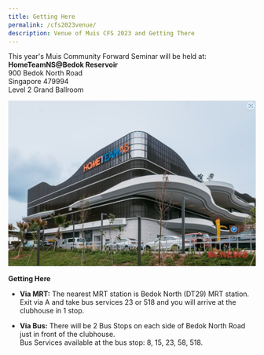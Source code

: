 ```yaml
---
title: Getting Here
permalink: /cfs2023venue/
description: Venue of Muis CFS 2023 and Getting There
---
```

This year's Muis Community Forward Seminar will be held at:
**HomeTeamNS@Bedok Reservoir**<br>
900 Bedok North Road<br>
Singapore 479994<br>
Level 2 Grand Ballroom

![hometeamns bedok](/images/hometeamns%20bedok.JPG)

**Getting Here**<br>
* **Via MRT:** The nearest MRT station is Bedok North (DT29) MRT station. Exit via A and take bus services 23 or 518 and you will arrive at the clubhouse in 1 stop.

* **Via Bus:** There will be 2 Bus Stops on each side of Bedok North Road just in front of the clubhouse.<br>
Bus Services available at the bus stop: 8, 15, 23, 58, 518.
